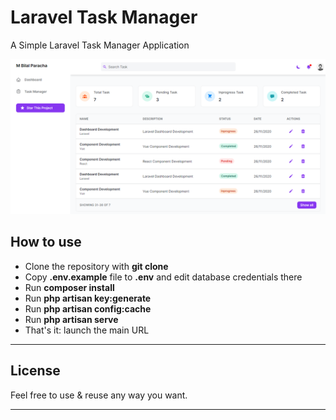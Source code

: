 # Laravel Task Manager

A Simple Laravel Task Manager Application

![Task Manager Dashboard](public\screenshot\dashboard.png)

## How to use

-   Clone the repository with **git clone**
-   Copy **.env.example** file to **.env** and edit database credentials there
-   Run **composer install**
-   Run **php artisan key:generate**
-   Run **php artisan config:cache**
-   Run **php artisan serve**
-   That's it: launch the main URL

---

## License

Feel free to use & reuse any way you want.

---
